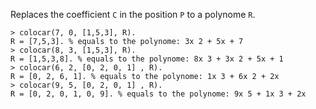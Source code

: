 Replaces the coefficient `C` in the position `P` to a polynome `R`.

```
> colocar(7, 0, [1,5,3], R).
R = [7,5,3]. % equals to the polynome: 3x 2 + 5x + 7
> colocar(8, 3, [1,5,3], R).
R = [1,5,3,8]. % equals to the polynome: 8x 3 + 3x 2 + 5x + 1
> colocar(6, 2, [0, 2, 0, 1] , R).
R = [0, 2, 6, 1]. % equals to the polynome: 1x 3 + 6x 2 + 2x
> colocar(9, 5, [0, 2, 0, 1] , R).
R = [0, 2, 0, 1, 0, 9]. % equals to the polynome: 9x 5 + 1x 3 + 2x
```